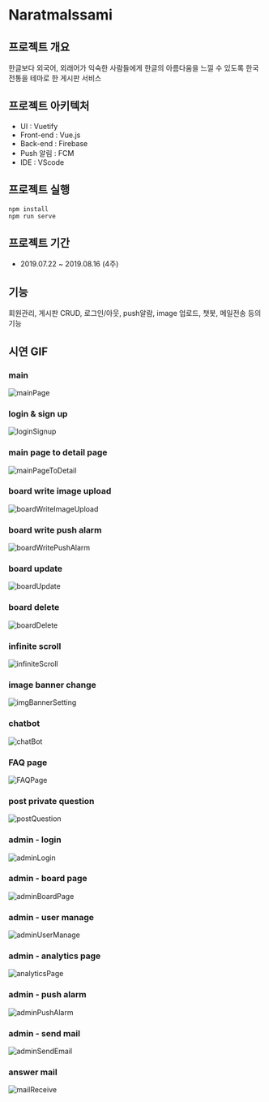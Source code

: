 # Naratmalssami

## 프로젝트 개요
한글보다 외국어, 외래어가 익숙한 사람들에게 한글의 아름다움을 느낄 수 있도록 한국 전통을 테마로 한 게시판 서비스

## 프로젝트 아키텍처
- UI : Vuetify
- Front-end : Vue.js
- Back-end : Firebase
- Push 알림 : FCM
- IDE : VScode

## 프로젝트 실행
```
npm install
npm run serve
```

## 프로젝트 기간
* 2019.07.22 ~ 2019.08.16 (4주)

## 기능
회원관리, 게시판 CRUD, 로그인/아웃, push알람, image 업로드, 챗봇, 메일전송 등의 기능

## 시연 GIF

### main
![mainPage](gif/mainPage.gif)

### login & sign up
![loginSignup](gif/loginSignup.gif)

### main page to detail page
![mainPageToDetail](gif/mainPageToDetail.gif)

### board write image upload
![boardWriteImageUpload](gif/boardWriteImageUpload.gif)

### board write push alarm
![boardWritePushAlarm](gif/boardWritePushAlarm.gif)

### board update
![boardUpdate](gif/boardUpdate.gif)

### board delete
![boardDelete](gif/boardDelete.gif)

### infinite scroll
![infiniteScroll](gif/infiniteScroll.gif)

### image banner change
![imgBannerSetting](gif/imgBannerSetting.gif)

### chatbot
![chatBot](gif/chatBot.gif)

### FAQ page
![FAQPage](gif/FAQPage.gif)

### post private question
![postQuestion](gif/postQuestion.gif)

### admin - login
![adminLogin](gif/adminLogin.gif)

### admin - board page
![adminBoardPage](gif/adminBoardPage.gif)

### admin - user manage
![adminUserManage](gif/adminUserManage.gif)

### admin - analytics page
![analyticsPage](gif/analyticsPage.gif)

### admin - push alarm
![adminPushAlarm](gif/adminPushAlarm.gif)

### admin - send mail
![adminSendEmail](gif/adminSendEmail.gif)

### answer mail
![mailReceive](gif/mailReceive.gif)


